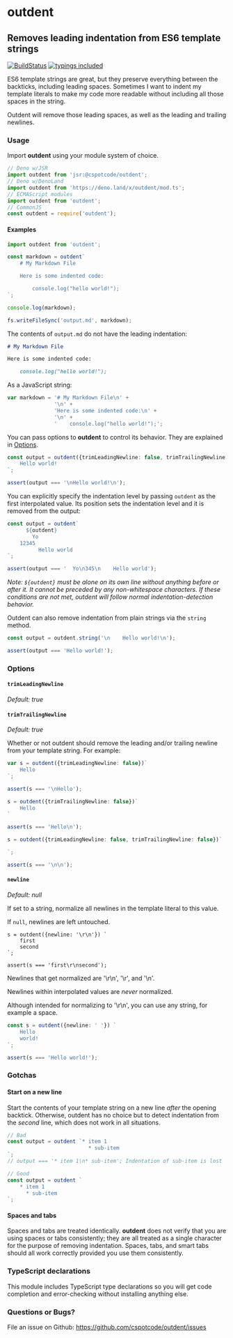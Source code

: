 # outdent

## Removes leading indentation from ES6 template strings

[![BuildStatus](https://github.com/cspotcode/outdent/actions/workflows/test.yml/badge.svg)](https://github.com/cspotcode/outdent/actions?query=Tests)
[![typings included](https://img.shields.io/badge/typings-included-brightgreen.svg)](#typescript-declarations)

ES6 template strings are great, but they preserve everything between the backticks, including leading spaces.
Sometimes I want to indent my template literals to make my code more readable without including all those spaces in the
string.

Outdent will remove those leading spaces, as well as the leading and trailing newlines.

### Usage

Import **outdent** using your module system of choice.

```typescript
// Deno w/JSR
import outdent from 'jsr:@cspotcode/outdent';
// Deno w/DenoLand
import outdent from 'https://deno.land/x/outdent/mod.ts';
// ECMAScript modules
import outdent from 'outdent';
// CommonJS
const outdent = require('outdent');
```

#### Examples

```typescript
import outdent from 'outdent';

const markdown = outdent`
    # My Markdown File

    Here is some indented code:

        console.log("hello world!");
`;

console.log(markdown);

fs.writeFileSync('output.md', markdown);
```

The contents of `output.md` do not have the leading indentation:

```markdown
# My Markdown File

Here is some indented code:

    console.log("hello world!");
```

As a JavaScript string:

```typescript
var markdown = '# My Markdown File\n' +
               '\n' +
               'Here is some indented code:\n' +
               '\n' +
               '    console.log("hello world!");';
```

You can pass options to **outdent** to control its behavior. They are explained in [Options](#options).

```typescript
const output = outdent({trimLeadingNewline: false, trimTrailingNewline: false})`
    Hello world!
`;

assert(output === '\nHello world!\n');
```

You can explicitly specify the indentation level by passing `outdent` as the first interpolated value. Its position sets the indentation level and it is removed from the output:

```typescript
const output = outdent`
      ${outdent}
        Yo
    12345
          Hello world
`;

assert(output === '  Yo\n345\n    Hello world');
```

*Note: `${outdent}` must be alone on its own line without anything before or after it. It cannot be preceded by any non-whitespace characters.*
*If these conditions are not met, outdent will follow normal indentation-detection behavior.*

Outdent can also remove indentation from plain strings via the `string` method.

```typescript
const output = outdent.string('\n    Hello world!\n');

assert(output === 'Hello world!');
```

### Options

#### `trimLeadingNewline`
*Default: true*

#### `trimTrailingNewline`
*Default: true*

Whether or not outdent should remove the leading and/or trailing newline from your template string.  For example:

```typescript
var s = outdent({trimLeadingNewline: false})`
    Hello
`;

assert(s === '\nHello');

s = outdent({trimTrailingNewline: false})`
    Hello
`

assert(s === 'Hello\n');

s = outdent({trimLeadingNewline: false, trimTrailingNewline: false})`

`;

assert(s === '\n\n');
```

#### `newline`
*Default: null*

If set to a string, normalize all newlines in the template literal to this value.

If `null`, newlines are left untouched.

```
s = outdent({newline: '\r\n'}) `
    first
    second
`;

assert(s === 'first\r\nsecond');
```

Newlines that get normalized are '\r\n', '\r', and '\n'.

Newlines within interpolated values are *never* normalized.

Although intended for normalizing to '\r\n',
you can use any string, for example a space.

```typescript
const s = outdent({newline: ' '}) `
    Hello
    world!
`;

assert(s === 'Hello world!');
```

<!--
#### `pass`

Returns an arguments array that can be passed to another tagging function, instead of returning a string.

For example, say you want to use outdent with the following code:

```typescript
function query(barVal) {
    return prepareSql`
SELECT * from foo where bar = ${barVal}
    `;
}
```

`prepareSql` is expecting to receive a strings array and all interpolated values so that it can create a safe SQL
query.  To add outdent into the mix, we
must set `pass: true` and splat the result into `prepareSql`.

```typescript
var odRaw = outdent({pass: true});
function query(barVal) {
    return prepareSql(...odRaw`
        SELECT * from foo where bar = ${barVal}
    `)
}
```

*This is a contrived example because SQL servers don't care about indentation.  But perhaps the result is
being logged and looks better without indentation?  Perhaps you're doing something totally different with tagged
template strings? Regardless, the `pass` option is here in case you need it. :-)*

-->

### Gotchas

#### Start on a new line

Start the contents of your template string on a new line *after* the opening backtick.  Otherwise, outdent
has no choice but to detect indentation from the *second* line, which does not work in all situations.

```typescript
// Bad
const output = outdent `* item 1
                          * sub-item
`;
// output === '* item 1\n* sub-item'; Indentation of sub-item is lost

// Good
const output = outdent `
    * item 1
      * sub-item
`;
```

#### Spaces and tabs

Spaces and tabs are treated identically. **outdent** does not verify that you are using spaces or tabs consistently; they
are all treated as a single character for the purpose of removing indentation. Spaces, tabs, and smart tabs should
all work correctly provided you use them consistently.

### TypeScript declarations

This module includes TypeScript type declarations so you will get code completion and error-checking without installing anything else.

<!--
### TODOs

[ ] Support tabs and/or smart tabs (verify they're being used correctly?  Throw an error if not?)
-->

### Questions or Bugs?

File an issue on Github: https://github.com/cspotcode/outdent/issues
